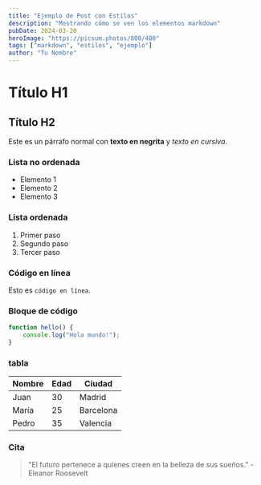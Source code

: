 ```yaml
---
title: "Ejemplo de Post con Estilos"
description: "Mostrando cómo se ven los elementos markdown"
pubDate: 2024-03-20
heroImage: "https://picsum.photos/800/400"
tags: ["markdown", "estilos", "ejemplo"]
author: "Tu Nombre"
---
```


# Título H1

## Título H2

Este es un párrafo normal con **texto en negrita** y *texto en cursiva*.

### Lista no ordenada
- Elemento 1
- Elemento 2
- Elemento 3

### Lista ordenada
1. Primer paso
2. Segundo paso
3. Tercer paso

### Código en línea
Esto es `código en línea`.

### Bloque de código
```javascript
function hello() {
    console.log("Hola mundo!");
}

```

### tabla
| Nombre   | Edad | Ciudad      |
|----------|------|-------------|
| Juan     | 30   | Madrid      |
| María    | 25   | Barcelona   |
| Pedro    | 35   | Valencia    |

### Cita
> "El futuro pertenece a quienes creen en la belleza de sus sueños." - Eleanor Roosevelt
